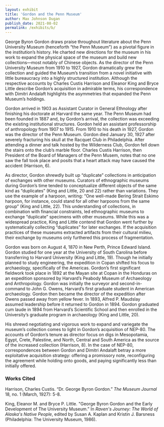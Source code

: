 ```yaml
---
layout: exhibit
title: 'Gordon and the Penn Museum'
author: Max Johnson Dugan
publish_date: 2021-08-02
permalink: /exhibits/b/
---
```

<p>George Byron Gordon draws praise throughout literature about the Penn University Museum (henceforth “the Penn Museum”) as a pivotal figure in the institution’s history. He charted new directions for the museum in his work to expand the physical space of the museum and build new collections—most notably of Chinese objects. As the director of the Penn University Museum from 1910 to 1927, Gordon dramatically grew the collection and guided the Museum’s transition from a novel initiative with little bureaucracy into a highly structured institution. Although the respective accounts by Charles Custis Harrison and Eleanor King and Bryce Little describe Gordon’s acquisition in admirable terms, his correspondence with Dimitri Andalaft highlights the asymmetries that expanded the Penn Museum’s holdings.</p>
<p>Gordon arrived in 1903 as Assistant Curator in General Ethnology after finishing his doctorate at Harvard the same year. The Penn Museum had been founded in 1887 and, by Gordon’s arrival, the collection was exceeding the existing institutional structures. Gordon held an assistant professorship of anthropology from 1907 to 1915. From 1910 to his death in 1927, Gordon was the director of the Penn Museum. Gordon died January 30, 1927 after severely fracturing his skull at the Racquet Club in Philadelphia. After attending a dinner and talk hosted by the Wilderness Club, Gordon fell down the stairs onto the club’s marble floor. Charles Custis Harrison, then President of the Board of Managers of the Penn Musem, notes that no one saw the fall took place and posits that a heart attack may have caused the accident (Harrison, 6).</p>
<p>As director, Gordon shrewdly built up “duplicate” collections in anticipation of exchanges with other museums. Curators of ethnographic museums during Gordon’s time tended to conceptualize different objects of the same kind as “duplicates” (King and Little, 20 and 22) rather than variations. They use the example of a harpoon, writing: “One well-made Bering Strait Eskimo harpoon, for instance, could stand for all other harpoons from the same group” (King and Little, 22). This understanding of collections, in combination with financial constraints, led ethnographic museums to exchange “duplicate” specimens with other museums. While this was a widespread practice, King and Little contend that Gordon went further by systematically collecting “duplicates” for later exchanges. If the acquisition practices of these museums extracted artifacts from their cultural milieu, their exchange by museums only furthered this process of fragmentation.</p>
<p>Gordon was born on August 4, 1870 in New Perth, Prince Edward Island. Gordon studied for one year at the University of South Carolina before transferring to Harvard University (King and Little, 19). Though he initially planned to study engineering, the expedition in Copan shifted his focus to archaeology, specifically of the Americas. Gordon’s first significant fieldwork took place in 1892 at the Mayan site at Copan in the Honduras on an expedition sponsored by Harvard’s Peabody Museum of Archaeology and Anthropology. Gordon was initially the surveyor and second-in-command to John G. Owens, Harvard’s first graduate student in American archaeology. Gordon then became the director of the expedition after Owens passed away from yellow fever. In 1893, Alfred P. Maudslay assumed leadership before it returned to Gordon in 1894. Gordon graduated cum laude in 1894 from Harvard’s Scientific School and then enrolled in the University’s graduate program in archaeology (King and Little, 20).</p>
<p>His shrewd negotiating and vigorous work to expand and variegate the museum’s collection comes to light in Gordon’s acquisition of NEP-80. The accounts of Gordon’s tenure as director focus on digs in Mesopotamia, Egypt, Crete, Palestine, and North, Central and South America as the source of the increased collection (Harrison, 8). In the case of NEP-80, correspondences between Gordon and Dimitri Andalaft betray a more exploitative acquisition strategy: offering a promissory note, reconfiguring the agreement while holding onto goods, and paying significantly less than initially offered.</p>

### Works Cited

<p>Harrison, Charles Custis. “Dr. George Byron Gordon.” <i>The Museum Journal</i> 18, no. 1 (March, 1927): 5-8.</p>
<p>King, Eleanor M. and Bryce P. Little. "George Byron Gordon and the Early Development of The University Museum.” In <i>Raven's Journey: The World of Alaska's Native People</i>, edited by Susan A. Kaplan and Kristin J. Barsness (Philadelphia: The University Museum, 1986).</p>
